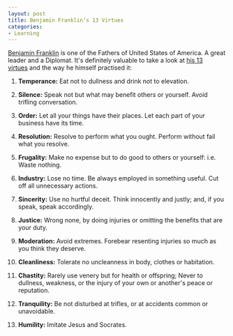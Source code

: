 ```yaml
---
layout: post
title: Benjamin Franklin’s 13 Virtues
categories:
- Learning
---
```



[Benjamin Franklin](http://en.wikipedia.org/wiki/Benjamin_Franklin) is one of the Fathers of United States of America. A great leader and a Diplomat. It's definitely valuable to take a look at [his 13 virtues](http://www.flamebright.com/PTPages/Benjamin.asp) and the way he himself practised it:

1. **Temperance:** Eat not to dullness and drink not to elevation.

2. **Silence:** Speak not but what may benefit others or yourself. Avoid trifling conversation.

3. **Order:** Let all your things have their places. Let each part of your business have its time.

4. **Resolution:** Resolve to perform what you ought. Perform without fail what you resolve.

5. **Frugality:** Make no expense but to do good to others or yourself: i.e. Waste nothing.

6. **Industry:** Lose no time. Be always employed in something useful. Cut off all unnecessary actions.

7. **Sincerity:** Use no hurtful deceit. Think innocently and justly; and, if you speak, speak accordingly.

8. **Justice:** Wrong none, by doing injuries or omitting the benefits that are your duty.

9. **Moderation:** Avoid extremes. Forebear resenting injuries so much as you think they deserve.

10. **Cleanliness:** Tolerate no uncleanness in body, clothes or habitation.

11. **Chastity:** Rarely use venery but for health or offspring; Never to dullness, weakness, or the injury of your own or another's peace or reputation.

12. **Tranquility:** Be not disturbed at trifles, or at accidents common or unavoidable.

13. **Humility:** Imitate Jesus and Socrates.
